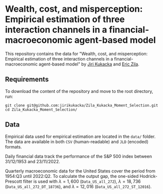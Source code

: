 # Wealth, cost, and misperception: Empirical estimation of three interaction channels in a financial-macroeconomic agent-based model

This repository contains the data for "Wealth, cost, and misperception: Empirical estimation of three interaction channels in a financial-macroeconomic agent-based model" by [Jiri Kukacka](mailto:jiri.kukacka@fsv.cuni.cz) and [Eric Zila](mailto:zila.eric@gmail.com).

## Requirements

To download the content of the repository and move to the root directory, run:
```
git clone git@github.com:jirikukacka/Zila_Kukacka_Moment_Selection.git
cd Zila_Kukacka_Moment_Selection/
```

## Data

Empirical data used for empirical estimation are located in the `data/` folder. The data are available in both `CSV` (human-readable) and `JLD` (encoded) formats.

Daily financial data track the performance of the S&P 500 index between 31/12/1953 and 23/11/2022.

Quarterly macroeconomic data for the United States cover the period from 1954:Q3 until 2022:Q2. To calculate the output gap, the one-sided Hodrick-Prescott filter is used with $\lambda = 1,600$ (`Data_US_all_272`), $\lambda = 18,736$ (`Data_US_all_272_DT_18736`), and $\lambda = 12,016$ (`Data_US_all_272_ST_12016`).
